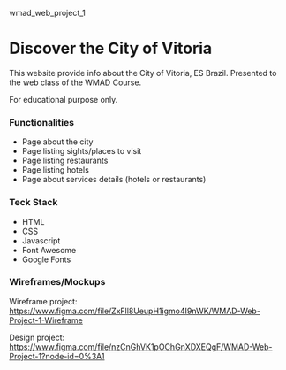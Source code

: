 wmad_web_project_1
# Discover the City of Vitoria
This website provide info about the City of Vitoria, ES Brazil. Presented to the web class of the WMAD Course.

For educational purpose only.


### Functionalities

- Page about the city
- Page listing sights/places to visit
- Page listing restaurants
- Page listing hotels
- Page about services details (hotels or restaurants)


### Teck Stack

- HTML
- CSS
- Javascript
- Font Awesome
- Google Fonts


### Wireframes/Mockups

Wireframe project: 
https://www.figma.com/file/ZxFll8UeupH1igmo4I9nWK/WMAD-Web-Project-1-Wireframe

Design project: 
https://www.figma.com/file/nzCnGhVK1pOChGnXDXEQgF/WMAD-Web-Project-1?node-id=0%3A1

